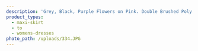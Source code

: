 ```yaml
---
description: 'Grey, Black, Purple Flowers on Pink. Double Brushed Poly'
product_types:
  - maxi-skirt
  - to
  - womens-dresses
photo_path: /uploads/334.JPG
---
```

